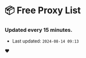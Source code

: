 # :package: Free Proxy List
### Updated every 15 minutes.

- Last updated: `2024-08-14 09:13`

:heart:
